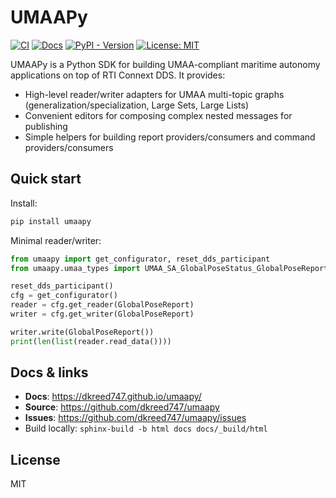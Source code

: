 # UMAAPy

[![CI](https://github.com/dkreed747/umaapy/actions/workflows/ci.yml/badge.svg)](https://github.com/dkreed747/umaapy/actions/workflows/ci.yml)
[![Docs](https://github.com/dkreed747/umaapy/actions/workflows/docs.yml/badge.svg)](https://github.com/dkreed747/umaapy/actions/workflows/docs.yml)
[![PyPI - Version](https://img.shields.io/pypi/v/umaapy.svg)](https://pypi.org/project/umaapy/)
[![License: MIT](https://img.shields.io/badge/License-MIT-yellow.svg)](LICENSE)

UMAAPy is a Python SDK for building UMAA-compliant maritime autonomy applications on top of RTI Connext DDS. It provides:

- High-level reader/writer adapters for UMAA multi-topic graphs (generalization/specialization, Large Sets, Large Lists)
- Convenient editors for composing complex nested messages for publishing
- Simple helpers for building report providers/consumers and command providers/consumers

Quick start
-----------

Install:

```bash
pip install umaapy
```

Minimal reader/writer:

```python
from umaapy import get_configurator, reset_dds_participant
from umaapy.umaa_types import UMAA_SA_GlobalPoseStatus_GlobalPoseReportType as GlobalPoseReport

reset_dds_participant()
cfg = get_configurator()
reader = cfg.get_reader(GlobalPoseReport)
writer = cfg.get_writer(GlobalPoseReport)

writer.write(GlobalPoseReport())
print(len(list(reader.read_data())))
```

Docs & links
------------

- **Docs**: https://dkreed747.github.io/umaapy/
- **Source**: https://github.com/dkreed747/umaapy
- **Issues**: https://github.com/dkreed747/umaapy/issues
- Build locally: `sphinx-build -b html docs docs/_build/html`

License
-------

MIT

